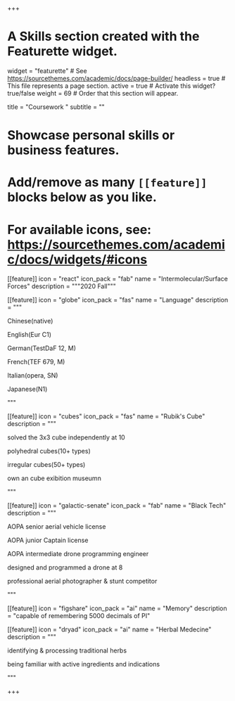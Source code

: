 +++
# A Skills section created with the Featurette widget.
widget = "featurette"  # See https://sourcethemes.com/academic/docs/page-builder/
headless = true  # This file represents a page section.
active = true  # Activate this widget? true/false
weight = 69  # Order that this section will appear.

title = "Coursework "
subtitle = ""

# Showcase personal skills or business features.
# 
# Add/remove as many `[[feature]]` blocks below as you like.
# 
# For available icons, see: https://sourcethemes.com/academic/docs/widgets/#icons
[[feature]]
  icon = "react"
  icon_pack = "fab"
  name = "Intermolecular/Surface Forces"
  description = """2020 Fall"""
  
[[feature]]
  icon = "globe"
  icon_pack = "fas"
  name = "Language"
  description = """
  
  Chinese(native)
  
  English(Eur C1) 
  
  German(TestDaF 12, M)
  
  French(TEF 679, M)
  
  Italian(opera, SN) 
  
  Japanese(N1)
  
  """
  
  [[feature]]
  icon = "cubes"
  icon_pack = "fas"
  name = "Rubik's Cube"
  description = """
  
  solved the 3x3 cube independently at 10 
  
  polyhedral cubes(10+ types) 
  
  irregular cubes(50+ types)
  
  own an cube exibition museumn
  
  """  

[[feature]]
  icon = "galactic-senate"
  icon_pack = "fab"
  name = "Black Tech"
  description = """
  
  AOPA senior aerial vehicle license
  
  AOPA junior Captain license
  
  AOPA intermediate drone programming engineer
  
  designed and programmed a drone at 8 
  
  professional aerial photographer & stunt competitor
  

  
  """
  
   [[feature]]
  icon = "figshare"
  icon_pack = "ai"
  name = "Memory"
  description = "capable of remembering 5000 decimals of PI"
  
  [[feature]]
  icon = "dryad"
  icon_pack = "ai"
  name = "Herbal Medecine"
  description = """
  
  identifying & processing traditional herbs
  
  being familiar with active ingredients and indications
  
  """ 


+++

